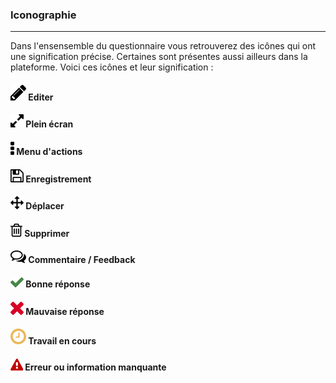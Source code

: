 ### Iconographie

---

Dans l'ensensemble du questionnaire vous retrouverez des icônes qui ont une signification précise. Certaines sont présentes aussi ailleurs dans la plateforme. Voici ces icônes et leur signification :

#### ![](/fr/resources/quiz/images/quiz-fig29.png) Editer

#### ![](/fr/resources/quiz/images/quiz-fig39.png) Plein écran

#### ![](/fr/resources/quiz/images/quiz-fig41.png) Menu d'actions

#### ![](/fr/resources/quiz/images/quiz-fig40.png) Enregistrement

#### ![](/fr/resources/quiz/images/quiz-fig38.png) Déplacer

#### ![](/fr/resources/quiz/images/quiz-fig37.png) Supprimer


#### ![](/fr/resources/quiz/images/quiz-fig20.png) Commentaire / Feedback


#### ![](/fr/resources/quiz/images/quiz-fig34.png) Bonne réponse


#### ![](/fr/resources/quiz/images/quiz-fig35.png) Mauvaise réponse


#### ![](/fr/resources/quiz/images/quiz-fig30.png) Travail en cours


#### ![](/fr/resources/quiz/images/quiz-fig36.png) Erreur ou information manquante








